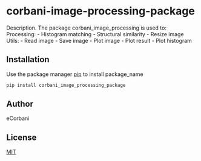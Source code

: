 # corbani-image-processing-package

Description. 
The package corbani_image_processing is used to:
	Processing:
		- Histogram matching
		- Structural similarity
		- Resize image
	Utils: 
		- Read image
		- Save image
		- Plot image
		- Plot result
		- Plot histogram

## Installation

Use the package manager [pip](https://pip.pypa.io/en/stable/) to install package_name

```bash
pip install corbani_image_processing_package
```

## Author
eCorbani

## License
[MIT](https://choosealicense.com/licenses/mit/)